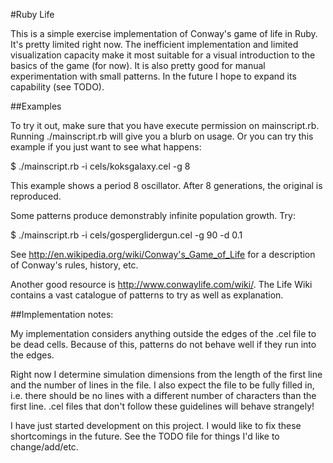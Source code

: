 #Ruby Life

This is a simple exercise implementation of Conway's game of life in Ruby. It's pretty
limited right now. The inefficient implementation and limited visualization capacity
make it most suitable for a visual introduction to the basics of the game (for now). It
is also pretty good for manual experimentation with small patterns.
In the future I hope to expand its capability (see TODO).

##Examples

To try it out, make sure that you have execute permission on mainscript.rb. Running 
./mainscript.rb will give you a blurb on usage. Or you can try this example if you just
want to see what happens:

  $ ./mainscript.rb -i cels/koksgalaxy.cel -g 8

This example shows a period 8 oscillator. After 8 generations, the original is reproduced.

Some patterns produce demonstrably infinite population growth. Try:

  $ ./mainscript.rb -i cels/gosperglidergun.cel -g 90 -d 0.1

See http://en.wikipedia.org/wiki/Conway's_Game_of_Life for a description of Conway's
rules, history, etc.

Another good resource is http://www.conwaylife.com/wiki/. The Life Wiki contains a vast
catalogue of patterns to try as well as explanation.

##Implementation notes:

My implementation considers anything outside the edges of the .cel file to be dead cells.
Because of this, patterns do not behave well if they run into the edges.

Right now I determine simulation dimensions from the length of the first line and the 
number of lines in the file. I also expect the file to be fully filled in, i.e. there 
should be no lines with a different number of characters than the first line. .cel files 
that don't follow these guidelines will behave strangely!

I have just started development on this project. I would like to fix these shortcomings 
in the future. See the TODO file for things I'd like to change/add/etc.
